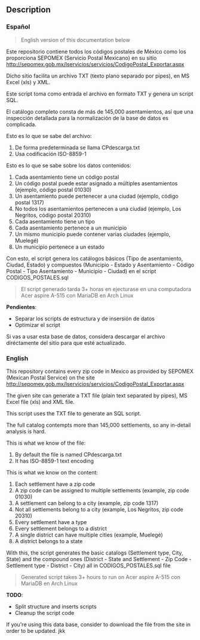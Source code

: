 ## Description

### Español
> English version of this documentation below

Este repositorio contiene todos los códigos postales de México como los proporciona
SEPOMEX (Servicio Postal Mexicano) en su sitio http://sepomex.gob.mx/lservicios/servicios/CodigoPostal_Exportar.aspx

Dicho sitio facilita un archivo TXT (texto plano separado por pipes), en MS Excel (xls) y XML.

Este script toma como entrada el archivo en formato TXT y genera un script SQL.

El catálogo completo consta de más de 145,000 asentamientos, así que una inspección detallada para
la normalización de la base de datos es complicada.

Esto es lo que se sabe del archivo:
    
1. De forma predeterminada se llama CPdescarga.txt
2. Usa codificación ISO-8859-1

Esto es lo que se sabe sobre los datos contenidos:

1. Cada asentamiento tiene un código postal
2. Un código postal puede estar asignado a múltiples asentamientos (ejemplo, código postal 01030)
3. Un asentamiento puede pertenecer a una ciudad (ejemplo, código postal 1317)
4. No todos los asentamientos pertenecen a una ciudad (ejemplo, Los Negritos, código postal 20310)
5. Cada asentamiento tiene un tipo 
6. Cada asentamiento pertenece a un municipio
7. Un mismo municipio puede contener varias ciudades (ejemplo, Muelegé)
8. Un municipio pertenece a un estado


Con esto, el script genera los catálogos básicos (Tipo de asentamiento, Ciudad, Estado) y compuestos
(Municipio - Estado y Asentamiento - Código Postal - Tipo Asentamiento - Municipio - Ciudad) en el
script CODIGOS_POSTALES.sql

> El script generado tarda 3+ horas en ejecturase en una computadora Acer aspire A-515 con MariaDB en Arch Linux

**Pendientes**:  
  * Separar los scripts de estructura y de insersión de datos
  * Optimizar el script

Si vas a usar esta base de datos, considera descargar el archivo diréctamente del sitio para que esté actualizado.

### English
This repository contains every zip code in Mexico as provided by SEPOMEX (Mexican Postal Service) on the site
http://sepomex.gob.mx/lservicios/servicios/CodigoPostal_Exportar.aspx

The given site can generate a TXT file (plain text separated by pipes), MS Excel file (xls) and XML file.

This script uses the TXT file to generate an SQL script.

The full catalog contempts more than 145,000 settlements, so any in-detail analysis is hard.

This is what we know of the file:

1. By default the file is named CPdescarga.txt
2. It has ISO-8859-1 text encoding


This is what we know on the content:

1. Each settlement have a zip code
2. A zip code can be assigned to multiple settlements (example, zip code 01030)
3. A settlement can belong to a city (example, zip code 1317)
4. Not all settlements belong to a city (example, Los Negritos, zip code 20310)
5. Every settlement have a type
6. Every settlement belongs to a district 
7. A single district can have multiple cities (example, Muelegé)
8. A district belongs to a state


With this, the script generates the basic catalogs (Settlement type, City, State) and the compound ones
(District - State and Settlement - Zip Code - Settlement type - District - City) all in CODIGOS_POSTALES.sql file

> Generated script takes 3+ hours to run on  Acer aspire A-515 con MariaDB en Arch Linux

**TODO**:  
  * Split structure and inserts scripts
  * Cleanup the script code

If you're using this data base, consider to download the file from the site in order to be updated.
jkk
